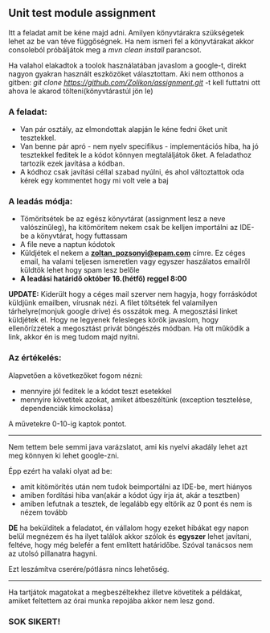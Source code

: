 ## Unit test module assignment

Itt a feladat amit be kéne majd adni. Amilyen könyvtárakra szükségetek lehet az be van téve függőségnek.
Ha nem ismeri fel a könyvtárakat akkor consoleból próbáljátok meg a *mvn clean install* parancsot.

Ha valahol elakadtok a toolok használatában javaslom a google-t, direkt nagyon gyakran használt eszközöket választottam.
Aki nem otthonos a gitben:
*git clone https://github.com/Zolikon/assignment.git* -t kell futtatni ott ahova le akarod tölteni(könyvtárastúl jön le)

### A feladat:
* Van pár osztály, az elmondottak alapján le kéne fedni őket unit tesztekkel.
* Van benne pár apró - nem nyelv specifikus - implementációs hiba, ha jó tesztekkel feditek le a kódot könnyen megtaláljátok őket. A feladathoz tartozik ezek javítása a kódban.
* A kódhoz csak javítási céllal szabad nyúlni, és ahol változtattok oda kérek egy kommentet hogy mi volt vele a baj

### A leadás módja:
* Tömörítsétek be az egész könyvtárat (assignment lesz a neve valószínűleg), ha kitömörítem nekem csak be kelljen importálni az IDE-be a könyvtárat, hogy futtassam
* A file neve a naptun kódotok
* Küldjétek el nekem a **zoltan_pozsonyi@epam.com** címre. Ez céges email, ha valami teljesen ismeretlen vagy egyszer haszálatos emailről küldtök lehet hogy spam lesz belőle
* **A leadási határidő október 16.(hétfő) reggel 8:00**

**UPDATE:** Kiderült hogy a céges mail szerver nem hagyja, hogy forráskódot küldjünk emailben, vírusnak nézi. A filet töltsétek fel valamilyen tárhelyre(monjuk google drive) és osszátok meg.
A megosztási linket küldjétek el. Hogy ne legyenek felesleges körök javaslom, hogy ellenőrízzétek a megosztást privát böngészés módban. Ha ott működik a link, akkor én is meg tudom majd nyitni. 

### Az értékelés:
Alapvetően a következőket fogom nézni:
* mennyire jól feditek le a kódot teszt esetekkel
* mennyire követitek azokat, amiket átbeszéltünk (exception tesztelése, dependenciák kimockolása)

A művetekre 0-10-ig kaptok pontot.
***
Nem tettem bele semmi java varázslatot, ami kis nyelvi akadály lehet azt meg könnyen ki lehet google-zni.

Épp ezért ha valaki olyat ad be:
* amit kitömörítés után nem tudok beimportálni az IDE-be, mert hiányos
* amiben fordítási hiba van(akár a kódot úgy írja át, akár a tesztben)
* amiben lefutnak a tesztek, de legalább egy eltörik
az 0 pont és nem is nézem tovább

**DE** ha bekülditek a feladatot, én vállalom hogy ezeket hibákat egy napon belül megnézem és ha ilyet találok akkor szólok és **egyszer** lehet javítani, feltéve, hogy még belefér a fent említett határidőbe. Szóval tanácsos nem az utolsó pillanatra hagyni.

Ezt leszámítva cserére/pótlásra nincs lehetőség.
***
Ha tartjátok magatokat a megbeszéltekhez illetve követitek a példákat, amiket feltettem az órai munka repojába akkor nem lesz gond.

### SOK SIKERT!



